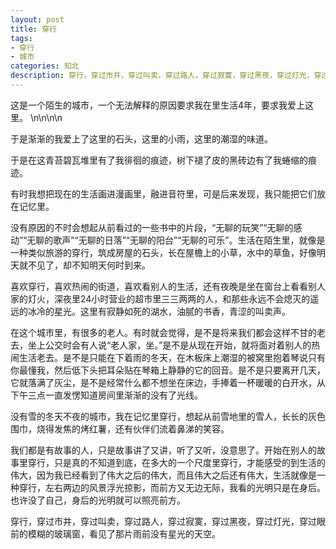 ```yaml
---
layout: post
title: 穿行
tags:
- 穿行
- 城市
categories: 知北
description: 穿行，穿过市井，穿过叫卖，穿过路人，穿过寂寞，穿过黑夜，穿过灯光，穿过眼前的模糊的玻璃窗，看见了那片雨前没有星光的天空。 
---
```

这是一个陌生的城市，一个无法解释的原因要求我在里生活4年，要求我爱上这里。
\n\n\n\n
 
于是渐渐的我爱上了这里的石头，这里的小雨，这里的潮湿的味道。 

于是在这青苔碧瓦堆里有了我徘徊的痕迹，树下褪了皮的黑砖边有了我蜷缩的痕迹。
 
有时我想把现在的生活画进漫画里，融进音符里，可是后来发现，我只能把它们放在记忆里。
 
没有原因的不时会想起从前看过的一些书中的片段，“无聊的玩笑”“无聊的感动”“无聊的歌声”“无聊的日落”“无聊的阳台”“无聊的可乐”。生活在陌生里，就像是一种类似旅游的穿行，筑成房屋的石头，长在屋檐上的小草，水中的草鱼，好像明天就不见了，却不知明天何时到来。 

喜欢穿行，喜欢热闹的街道，喜欢看别人的生活，还有夜晚是坐在窗台上看看别人家的灯火，深夜里24小时营业的超市里三三两两的人，和那些永远不会熄灭的遥远的冰冷的星光。这里有寂静如死的湖水，油腻的书香，青涩的叫卖声。 

在这个城市里，有很多的老人。有时就会觉得，是不是将来我们都会这样不甘的老去，坐上公交时会有人说“老人家，坐。”是不是从现在开始，就将面对着别人的热闹生活老去。是不是只能在下着雨的冬天，在木板床上潮湿的被窝里抱着琴说只有你最懂我，然后低下头把耳朵贴在琴箱上静静的它的回音。是不是只要离开几天，它就落满了灰尘，是不是经常什么都不想坐在床边，手捧着一杯暖暖的白开水，从下午三点一直发愣知道房间里渐渐的没有了光线。 

没有雪的冬天不夜的城市，我在记忆里穿行，想起从前雪地里的雪人，长长的灰色围巾，烧得发焦的烤红薯，还有伙伴们流着鼻涕的笑容。 

我们都是有故事的人，只是故事讲了又讲，听了又听，没意思了。开始在别人的故事里穿行，只是真的不知道到底，在多大的一个尺度里穿行，才能感受的到生活的伟大，因为我已经看到了伟大之后的伟大，而且伟大之后还有伟大，生活就像是一种穿行，左右两边的风景浮光掠影，而前方又无边无际，我看的光明只是在身后。也许没了自己，身后的光明就可以照亮前方。 

穿行，穿过市井，穿过叫卖，穿过路人，穿过寂寞，穿过黑夜，穿过灯光，穿过眼前的模糊的玻璃窗，看见了那片雨前没有星光的天空。 
